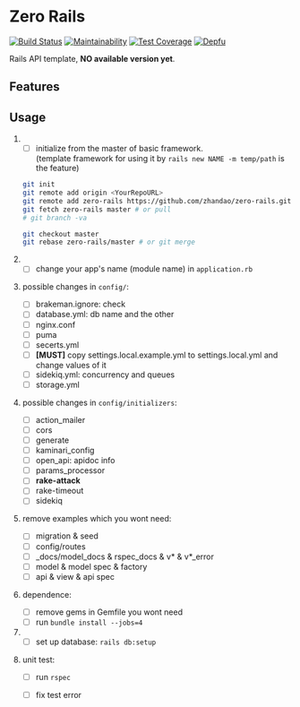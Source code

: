 # Zero Rails

[![Build Status](https://travis-ci.org/zhandao/zero-rails.svg?branch=master)](https://travis-ci.org/zhandao/zero-rails)
[![Maintainability](https://api.codeclimate.com/v1/badges/669751e0a8ae32269600/maintainability)](https://codeclimate.com/github/zhandao/zero-rails/maintainability)
[![Test Coverage](https://api.codeclimate.com/v1/badges/669751e0a8ae32269600/test_coverage)](https://codeclimate.com/github/zhandao/zero-rails/test_coverage)
[![Depfu](https://badges.depfu.com/badges/b375ff680451d2f77e72abef1ce7ed68/count.svg)](https://depfu.com/github/zhandao/zero-rails?project=Bundler)

Rails API template, **NO available version yet**.

## Features

## Usage

1. - [ ] initialize from the master of basic framework.  
   (template framework for using it by `rails new NAME -m temp/path` is the feature)

   ```bash
   git init
   git remote add origin <YourRepoURL>
   git remote add zero-rails https://github.com/zhandao/zero-rails.git
   git fetch zero-rails master # or pull
   # git branch -va

   git checkout master
   git rebase zero-rails/master # or git merge
   ```
    
2. - [ ] change your app's name (module name) in `application.rb`
3. possible changes in `config/`:
    - [ ] brakeman.ignore: check
    - [ ] database.yml: db name and the other
    - [ ] nginx.conf
    - [ ] puma
    - [ ] secerts.yml
    - [ ] **[MUST]** copy settings.local.example.yml to settings.local.yml and change values of it
    - [ ] sidekiq.yml: concurrency and queues
    - [ ] storage.yml
4. possible changes in `config/initializers`:
    - [ ] action_mailer
    - [ ] cors
    - [ ] generate
    - [ ] kaminari_config
    - [ ] open_api: apidoc info
    - [ ] params_processor
    - [ ] **rake-attack**
    - [ ] rake-timeout
    - [ ] sidekiq
5. remove examples which you wont need:
    - [ ] migration & seed
    - [ ] config/routes
    - [ ] _docs/model_docs & rspec_docs & v* & v*_error
    - [ ] model & model spec & factory
    - [ ] api & view & api spec
6. dependence:
    - [ ] remove gems in Gemfile you wont need
    - [ ] run `bundle install --jobs=4`
7. - [ ] set up database: `rails db:setup`
8. unit test:
    - [ ] run `rspec`
    - [ ] fix test error

